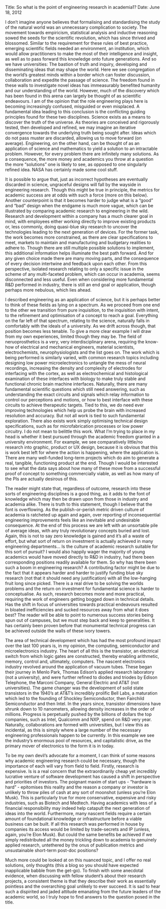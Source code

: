 Title:       So what is the point of engineering research in academia1? 
Date:        June 18, 2012  

I don’t imagine anyone believes that formalising and standardising the study of the natural world was an unnecessary complication to society. The movement towards empiricism, statistical analysis and inductive reasoning sowed the seeds for the scientific revolution, which has since thrived and blossomed. Similar to the requirement for these rules of best practice, emerging scientific fields needed an environment, an institution, which would allow practitioners to make the most of their intelligence and insight, as well as to pass forward this knowledge onto future generations. And so we have universities: The bastion of truth and inquiry, developing and disseminating ideas that may shape the world. Here we see congregation of the world’s greatest minds within a border which can foster discussion, collaboration and expedite the passage of science. The freedom found in these walls to investigate novel ideas has immeasurably benefited humanity and our understanding of the world. However, much of the discovery which has been found in this arena can largely be thought of as scientific endeavours. I am of the opinion that the role engineering plays here is becoming increasingly confused, misguided or even misplaced. A fundamental idea leading to this conclusion is the conflicting guiding principles found for these two disciplines. Science exists as a means to discover the truth of the universe. As theories are conceived and rigorously tested, then developed and refined, we may imagine an iterative convergence towards the underlying truth being sought after. Ideas which do not pass muster are discarded, allowing us to move forward (on average). Engineering, on the other hand, can be thought of as an application of science and mathematics to yield a solution to an intractable problem. However, for every problem there are infinitely many solutions. As a consequence, the more money and academics you throw at a question the more “solutions” one is likely to see, as opposed to one singularly refined idea.
NASA has certainly made some cool stuff.&nbsp;

It is possible to argue that, just as incorrect hypotheses are eventually discarded in science, ungraceful designs will fall by the wayside in engineering research. Though this might be true in principle, the metrics for academic success are at odds with such a force (more on this below). Another counterpoint is that it becomes harder to judge what is a “good” and “bad” design when the endgame is much more vague, which can be illustrated by comparing academic research to engineering in the wild. Research and development within a company has a much clearer goal in mind, with employees either working directly to improve existing products or, less commonly, doing quasi-blue sky research to uncover the technologies leading to the next generation of devices. For the former task, the work becomes more constrained, as there are clear specifications to meet, markets to maintain and manufacturing and budgetary realities to adhere to. Though there are still multiple possible solutions to implement, this additional information helps illuminate the best path forward. And for any given choice made there are many moving parts, and the consequence of every decision intertwine and feedback upon each other. From this perspective, isolated research relating to only a specific issue in the scheme of any multi-faceted problem, which can occur in academia, seems disconnected and less useful. Even when considering more fundamental R&D performed in industry, there is still an end goal or application, though perhaps more nebulous, which lies ahead.

I described engineering as an application of science, but it is perhaps better to think of these fields as lying on a spectrum. As we proceed from one end to the other we transition from pure inquisition, to the inquisition with intent, to the refinement and optimisation of a concept to reach a goal. Everything on the far left of that spectrum, relating to the science, naturally falls in comfortably with the ideals of a university. As we drift across though, that position becomes less tenable. To give a more clear example I will draw from my own experiences, limited though they may be. The field of neruoprosthetics is a very, very interdisciplinary arena, requiring the know-how of electrical and mechanical engineers, material scientists, electrochemists, neurophysiologists and the list goes on. The work which is being performed is similarly varied, with common research topics including designing low power microelectronics to untangle the mess of neural recordings, increasing the density and complexity of electrodes for interfacing with the cortex, as well as electrochemical and histological examination of these interfaces with biology to make truly stable and functional chronic brain machine interfaces. Naturally, there are many fundamental scientific questions which still need answering, such as understanding the exact circuits and signals which relay information to control our perceptions and motions, or how to best interface with these circuits to achieve therapeutic targets. Tied to this, we do need ever improving technologies which help us probe the brain with increased resolution and accuracy. But not all work is tied to such fundamental exploration. There also exists work simply optimising technical design specifications, such as for microfabrication processes or low power circuitry. I do not mean to belittle this work. What I’m trying to place in my head is whether it best pursued through the academic freedom granted in a university environment. For example, we see comparatively little/no research into graphic, product or UX design, because it is obvious that this is work best left for where the action is happening, where the application is. There are many well-funded long-term projects which do aim to generate a real, tangible, functioning product at the end. Though I would be interested to see what the data says about how many of these move from a successful proof of concept to something commercially viable, as well as how many of the PIs are actually desirous of this.

The reader might state that, regardless of outcome, research into these sorts of engineering disciplines is a good thing, as it adds to the font of knowledge which may then be drawn upon from those in industry and academia alike. There is truth to this statement, though I believe that the font is overflowing. As the publish-or-perish metric driven culture of academia is ratcheted up again and again, over reporting of inconsequential engineering improvements feels like an inevitable and undesirable consequence. At the end of this process we are left with an unsortable pile of average ideas, with any truly revolutionary concepts buried and lost. Again, this is not to say zero knowledge is gained and it’s all a waste of effort, but what sort of return on investment is actually achieved in many engineering departments… Is the culture of academic research suitable for this sort of pursuit? I would also happily wager the majority of young academics would have moved directly to R&D in industry, had there been corresponding positions readily available for them. So why has there been such a boom in engineering research? A contributing factor might be due to the fact that it appears harder and harder to justify funding blue sky research (not that it should need any justification) with all the low-hanging fruit long since picked. There is a real drive to be solving the worlds problems and the return on investment for fundamental science is harder to conceptualise. As such, research becomes more and more practical, requiring the work of engineers getting bogged down in technical details. Has the shift in focus of universities towards practical endeavours resulted in bloated inefficiencies and sucked resources away from what it does best? The reader will be able to point to numerous success stories being spun out of campuses, but we must step back and keep to generalities. It has certainly been proven before that monumental technical progress can be achieved outside the walls of these ivory towers.

The area of technical development which has had the most profound impact over the last 100 years is, in my opinion, the computing, semiconductor and microelectronics industry. The heart of all this is the transistor, an electrical switch from which logic gates are constructed, thereby enabling arithmetic, memory, control and, ultimately, computers. The nascent electronics industry revolved around the application of vacuum tubes. These began their journey in Menlo Park, Thomas Edison’s applied research laboratory (not a university), and were further refined to diodes and triodes by Edison Telephone, the Marconi Company, General Electric and AT&T (not universities). The game changer was the development of solid state transistors in the 1940’s at AT&T’s incredibly prolific Bell Labs, a maturation which led to the founding of Shockley Semiconductor, then Fairchild Semiconductor and then Intel. In the years since, transistor dimensions have shrunk down to 10 nanometers, allowing density increases in the order of millions. Progress is perpetually pushed by the billions of dollars the top companies, such as Intel, Qualcomm and NXP, spend on R&D very year. Naturally, collaborations are formed with universities, but I view this as incidental, as this is simply where a large number of the necessary engineering professionals happen to be currently. In this example we see the industry’s enormous pool of resources, and capitalistic drive, as the primary mover of electronics to the form it is in today.

To be my own devil’s advocate for a moment, I can think of some reasons why academic engineering research could be necessary, though the importance of each will vary from field to field. Firstly, research is expensive. Is is a real concern that the extraordinarily cheap yet incredibly lucrative venture of software development has caused a shift in perspective and priorities of investors. The poignant maxim of start ups - “hardware is hard” - epitomises this reality and the reason a company or investor is unlikely to throw piles of cash at any sort of moonshot (unless you’re Elon Musk). This is particularly true for more conservative, expensive and risky industries, such as Biotech and Medtech. Having academics with less of a financial responsibility may indeed help catapult the next generation of ideas into the world. Furthermore, many nascent fields require a certain amount of foundational knowledge or infrastructure before a viable business can be built. If all this research was performed in house by companies its access would be limited by trade-secrets and IP (unless, again, you’re Elon Musk). But could the same benefits be achieved if we simply redistributed all the money trickling down to academia to genuinely applied research, untethered by the onus of publication metrics and unsustainable short-term post-doc positions?

Much more could be looked at on this nuanced topic, and I offer no real solutions, only thoughts (this a blog so you should have expected inapplicable babble from the get-go). To finish with some anecdotal evidence, when discussing with fellow student’s about their research projects, a consistent theme is that they describe their work as essentially pointless and the overarching goal unlikely to ever succeed. It is sad to hear such a dispirited and jaded attitude emanating from the future leaders of the academic world, so I truly hope to find answers to the question posed in the title. 